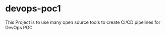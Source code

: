 # devops-poc1
This Project is to use many open source tools to create CI/CD pipelines for DevOps POC
